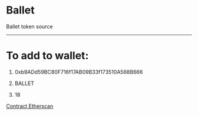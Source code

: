 # Ballet

Ballet token source

-----

# To add to wallet:

1. 0xb9ADd59BC80F716f17AB09B33f173510A568B666

2. BALLET

3. 18

[Contract Etherscan](https://etherscan.io/address/0xb9add59bc80f716f17ab09b33f173510a568b666#code)
